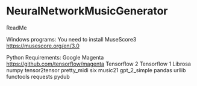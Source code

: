 # NeuralNetworkMusicGenerator
ReadMe

Windows programs:
You need to install MuseScore3
https://musescore.org/en/3.0


Python Requirements:
Google Magenta https://github.com/tensorflow/magenta
Tensorflow 2
Tensorflow 1
Librosa
numpy
tensor2tensor
pretty_midi
six
music21
gpt_2_simple
pandas
urllib
functools
requests
pydub

